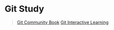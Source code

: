 # Git Study
> [Git Community Book](http://gitbook.liuhui998.com/)
> [Git Interactive Learning](http://pcottle.github.io/learnGitBranching/?demo)
